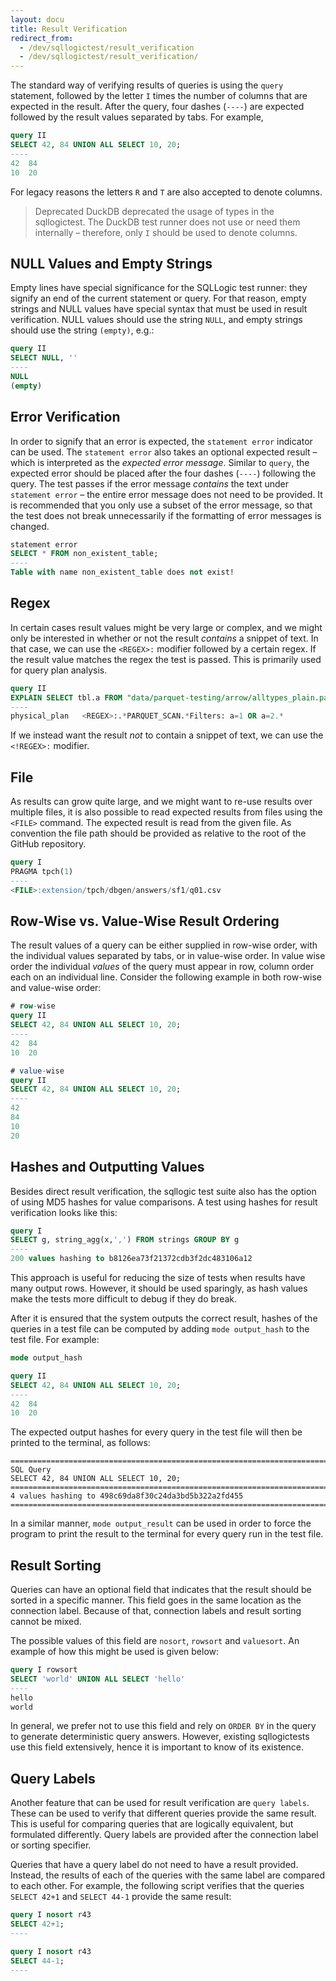 ```yaml
---
layout: docu
title: Result Verification
redirect_from:
  - /dev/sqllogictest/result_verification
  - /dev/sqllogictest/result_verification/
---
```


The standard way of verifying results of queries is using the `query` statement, followed by the letter `I` times the number of columns that are expected in the result. After the query, four dashes (`----`) are expected followed by the result values separated by tabs. For example,

```sql
query II
SELECT 42, 84 UNION ALL SELECT 10, 20;
----
42	84
10	20
```

For legacy reasons the letters `R` and `T` are also accepted to denote columns.

> Deprecated DuckDB deprecated the usage of types in the sqllogictest. The DuckDB test runner does not use or need them internally – therefore, only `I` should be used to denote columns.

## NULL Values and Empty Strings

Empty lines have special significance for the SQLLogic test runner: they signify an end of the current statement or query. For that reason, empty strings and NULL values have special syntax that must be used in result verification. NULL values should use the string `NULL`, and empty strings should use the string `(empty)`, e.g.:

```sql
query II
SELECT NULL, ''
----
NULL
(empty)
```

## Error Verification

In order to signify that an error is expected, the `statement error` indicator can be used. The `statement error` also takes an optional expected result – which is interpreted as the *expected error message*. Similar to `query`, the expected error should be placed after the four dashes (`----`) following the query. The test passes if the error message *contains* the text under `statement error` – the entire error message does not need to be provided. It is recommended that you only use a subset of the error message, so that the test does not break unnecessarily if the formatting of error messages is changed.

```sql
statement error
SELECT * FROM non_existent_table;
----
Table with name non_existent_table does not exist!
```

## Regex

In certain cases result values might be very large or complex, and we might only be interested in whether or not the result *contains* a snippet of text. In that case, we can use the `<REGEX>:` modifier followed by a certain regex. If the result value matches the regex the test is passed. This is primarily used for query plan analysis.

```sql
query II
EXPLAIN SELECT tbl.a FROM "data/parquet-testing/arrow/alltypes_plain.parquet" tbl(a) WHERE a = 1 OR a = 2
----
physical_plan	<REGEX>:.*PARQUET_SCAN.*Filters: a=1 OR a=2.*
```

If we instead want the result *not* to contain a snippet of text, we can use the `<!REGEX>:` modifier.

## File

As results can grow quite large, and we might want to re-use results over multiple files, it is also possible to read expected results from files using the `<FILE>` command. The expected result is read from the given file. As convention the file path should be provided as relative to the root of the GitHub repository.

```sql
query I
PRAGMA tpch(1)
----
<FILE>:extension/tpch/dbgen/answers/sf1/q01.csv
```

## Row-Wise vs. Value-Wise Result Ordering

The result values of a query can be either supplied in row-wise order, with the individual values separated by tabs, or in value-wise order. In value wise order the individual *values* of the query must appear in row, column order each on an individual line. Consider the following example in both row-wise and value-wise order:

```sql
# row-wise
query II
SELECT 42, 84 UNION ALL SELECT 10, 20;
----
42	84
10	20

# value-wise
query II
SELECT 42, 84 UNION ALL SELECT 10, 20;
----
42
84
10
20
```

## Hashes and Outputting Values

Besides direct result verification, the sqllogic test suite also has the option of using MD5 hashes for value comparisons. A test using hashes for result verification looks like this:

```sql
query I
SELECT g, string_agg(x,',') FROM strings GROUP BY g
----
200 values hashing to b8126ea73f21372cdb3f2dc483106a12
```

This approach is useful for reducing the size of tests when results have many output rows. However, it should be used sparingly, as hash values make the tests more difficult to debug if they do break.

After it is ensured that the system outputs the correct result, hashes of the queries in a test file can be computed by adding `mode output_hash` to the test file. For example:

```sql
mode output_hash

query II
SELECT 42, 84 UNION ALL SELECT 10, 20;
----
42	84
10	20
```

The expected output hashes for every query in the test file will then be printed to the terminal, as follows:

```text
================================================================================
SQL Query
SELECT 42, 84 UNION ALL SELECT 10, 20;
================================================================================
4 values hashing to 498c69da8f30c24da3bd5b322a2fd455
================================================================================
```

In a similar manner, `mode output_result` can be used in order to force the program to print the result to the terminal for every query run in the test file.

## Result Sorting

Queries can have an optional field that indicates that the result should be sorted in a specific manner. This field goes in the same location as the connection label. Because of that, connection labels and result sorting cannot be mixed.

The possible values of this field are `nosort`, `rowsort` and `valuesort`. An example of how this might be used is given below:

```sql
query I rowsort
SELECT 'world' UNION ALL SELECT 'hello'
----
hello
world
```

In general, we prefer not to use this field and rely on `ORDER BY` in the query to generate deterministic query answers. However, existing sqllogictests use this field extensively, hence it is important to know of its existence.

## Query Labels

Another feature that can be used for result verification are `query labels`. These can be used to verify that different queries provide the same result. This is useful for comparing queries that are logically equivalent, but formulated differently. Query labels are provided after the connection label or sorting specifier.

Queries that have a query label do not need to have a result provided. Instead, the results of each of the queries with the same label are compared to each other. For example, the following script verifies that the queries `SELECT 42+1` and `SELECT 44-1` provide the same result:

```sql
query I nosort r43
SELECT 42+1;
----

query I nosort r43
SELECT 44-1;
----
```
